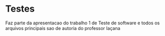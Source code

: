 # Testes
Faz parte da apresentacao do trabalho 1  de Teste de software e todos os arquivos principais sao de autoria do professor Iaçana
